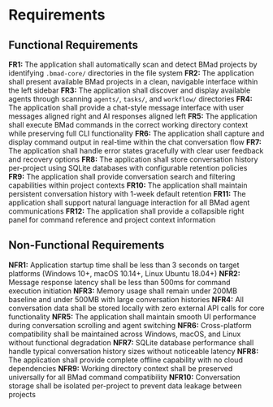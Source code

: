 # Requirements

## Functional Requirements

**FR1:** The application shall automatically scan and detect BMad projects by identifying `.bmad-core/` directories in the file system
**FR2:** The application shall present available BMad projects in a clean, navigable interface within the left sidebar
**FR3:** The application shall discover and display available agents through scanning `agents/`, `tasks/`, and `workflow/` directories
**FR4:** The application shall provide a chat-style message interface with user messages aligned right and AI responses aligned left
**FR5:** The application shall execute BMad commands in the correct working directory context while preserving full CLI functionality
**FR6:** The application shall capture and display command output in real-time within the chat conversation flow
**FR7:** The application shall handle error states gracefully with clear user feedback and recovery options
**FR8:** The application shall store conversation history per-project using SQLite databases with configurable retention policies
**FR9:** The application shall provide conversation search and filtering capabilities within project contexts
**FR10:** The application shall maintain persistent conversation history with 1-week default retention
**FR11:** The application shall support natural language interaction for all BMad agent communications
**FR12:** The application shall provide a collapsible right panel for command reference and project context information

## Non-Functional Requirements

**NFR1:** Application startup time shall be less than 3 seconds on target platforms (Windows 10+, macOS 10.14+, Linux Ubuntu 18.04+)
**NFR2:** Message response latency shall be less than 500ms for command execution initiation
**NFR3:** Memory usage shall remain under 200MB baseline and under 500MB with large conversation histories
**NFR4:** All conversation data shall be stored locally with zero external API calls for core functionality
**NFR5:** The application shall maintain smooth UI performance during conversation scrolling and agent switching
**NFR6:** Cross-platform compatibility shall be maintained across Windows, macOS, and Linux without functional degradation
**NFR7:** SQLite database performance shall handle typical conversation history sizes without noticeable latency
**NFR8:** The application shall provide complete offline capability with no cloud dependencies
**NFR9:** Working directory context shall be preserved universally for all BMad command compatibility
**NFR10:** Conversation storage shall be isolated per-project to prevent data leakage between projects
